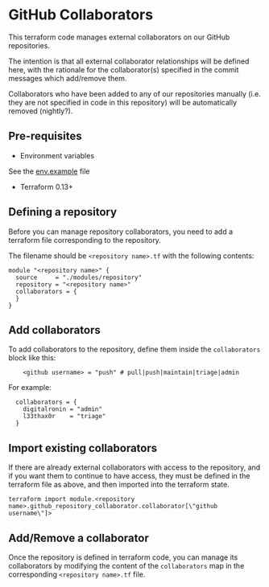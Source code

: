 # GitHub Collaborators

This terraform code manages external collaborators on our GitHub repositories.

The intention is that all external collaborator relationships will be defined here, with the rationale for the collaborator(s) specified in the commit messages which add/remove them.

Collaborators who have been added to any of our repositories manually (i.e. they are not specified in code in this repository) will be automatically removed (nightly?).

## Pre-requisites

* Environment variables

See the [env.example](../env.example) file

* Terraform 0.13+

## Defining a repository

Before you can manage repository collaborators, you need to add a terraform file corresponding to the repository.

The filename should be `<repository name>.tf` with the following contents:

```
module "<repository name>" {
  source     = "./modules/repository"
  repository = "<repository name>"
  collaborators = {
  }
}
```

## Add collaborators

To add collaborators to the repository, define them inside the `collaborators` block like this:

```
    <github username> = "push" # pull|push|maintain|triage|admin
```

For example:

```
  collaborators = {
    digitalronin = "admin"
    l33thax0r    = "triage"
  }
```

## Import existing collaborators

If there are already external collaborators with access to the repository, and if you want them to continue to have access, they must be defined in the terraform file as above, and then imported into the terraform state.

```
terraform import module.<repository name>.github_repository_collaborator.collaborator[\"github username\"]>
```

## Add/Remove a collaborator

Once the repository is defined in terraform code, you can manage its collaborators by modifying the content of the `collaborators` map in the corresponding `<repository name>.tf` file.
